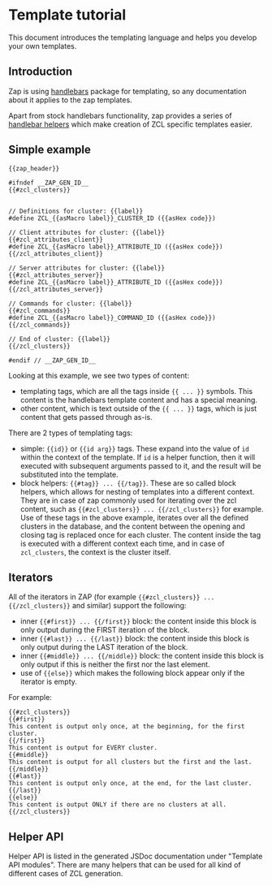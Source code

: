 # Template tutorial

This document introduces the templating language and helps you develop your own templates.

## Introduction

Zap is using [handlebars](https://handlebarsjs.com/) package for templating, so any documentation about it applies to the zap templates.

Apart from stock handlebars functionality, zap provides a series of [handlebar helpers](https://handlebarsjs.com/guide/block-helpers.html) which make creation of ZCL specific templates easier.

## Simple example

```
{{zap_header}}

#ifndef __ZAP_GEN_ID__
{{#zcl_clusters}}


// Definitions for cluster: {{label}}
#define ZCL_{{asMacro label}}_CLUSTER_ID ({{asHex code}})

// Client attributes for cluster: {{label}}
{{#zcl_attributes_client}}
#define ZCL_{{asMacro label}}_ATTRIBUTE_ID ({{asHex code}})
{{/zcl_attributes_client}}

// Server attributes for cluster: {{label}}
{{#zcl_attributes_server}}
#define ZCL_{{asMacro label}}_ATTRIBUTE_ID ({{asHex code}})
{{/zcl_attributes_server}}

// Commands for cluster: {{label}}
{{#zcl_commands}}
#define ZCL_{{asMacro label}}_COMMAND_ID ({{asHex code}})
{{/zcl_commands}}

// End of cluster: {{label}}
{{/zcl_clusters}}

#endif // __ZAP_GEN_ID__

```

Looking at this example, we see two types of content:

- templating tags, which are all the tags inside `{{ ... }}` symbols. This content is the handlebars template content and has a special meaning.
- other content, which is text outside of the `{{ ... }}` tags, which is just content that gets passed through as-is.

There are 2 types of templating tags:

- simple: `{{id}}` or `{{id arg}}` tags. These expand into the value of `id` within the context of the template. If `id` is a helper function, then it will executed with subsequent arguments passed to it, and the result will be substituted into the template.
- block helpers: `{{#tag}} ... {{/tag}}`. These are so called block helpers, which allows for nesting of templates into a different context. They are in case of zap commonly used for iterating over the zcl content, such as `{{#zcl_clusters}} ... {{/zcl_clusters}}` for example. Use of these tags in the above example, iterates over all the defined clusters in the database, and the content between the opening and closing tag is replaced once for each cluster. The content inside the tag is executed with a different context each time, and in case of `zcl_clusters`, the context is the cluster itself.

## Iterators

All of the iterators in ZAP (for example `{{#zcl_clusters}} ... {{/zcl_clusters}}` and similar) support the following:

- inner `{{#first}} ... {{/first}}` block: the content inside this block is only output during the FIRST iteration of the block.
- inner `{{#last}} ... {{/last}}` block: the content inside this block is only output during the LAST iteration of the block.
- inner `{{#middle}} ... {{/middle}}` block: the content inside this block is only output if this is neither the first nor the last element.
- use of `{{else}}` which makes the following block appear only if the iterator is empty.

For example:

```
{{#zcl_clusters}}
{{#first}}
This content is output only once, at the beginning, for the first cluster.
{{/first}}
This content is output for EVERY cluster.
{{#middle}}
This content is output for all clusters but the first and the last.
{{/middle}}
{{#last}}
This content is output only once, at the end, for the last cluster.
{{/last}}
{{else}}
This content is output ONLY if there are no clusters at all.
{{/zcl_clusters}}

```

## Helper API

Helper API is listed in the generated JSDoc documentation under "Template API modules". There are many helpers that can be used for all kind of different cases of ZCL generation.
